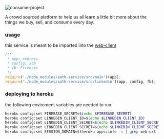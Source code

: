 ![consumerproject](http://i.imgur.com/iLlaWxJ.png)

A crowd sourced platform to help us all learn a little bit more about the
things we buy, sell, and consume every day.

### usage

this service is meant to be imported into the
[web-client](https://github.com/consumr-project/web-client)

```js
/**
 * app: express
 * config: acm
 * fb: Firebase
 */
require('./node_modules/auth-service/src/main')(app);
require('./node_modules/auth-service/src/linkedin')(app, config, fb);
```

### deploying to heroku

the following enviroment variables are needed to run:

```bash
heroku config:set FIREBASE_SECRET=$(echo $FIREBASE_SECRET)
heroku config:set LINKEDIN_CLIENT_ID=$(echo $LINKEDIN_CLIENT_ID)
heroku config:set LINKEDIN_CLIENT_SECRET=$(echo $LINKEDIN_CLIENT_SECRET)
heroku config:set LINKEDIN_CLIENT_SECRET=$(echo $LINKEDIN_CLIENT_SECRET)
heroku config:set SESSION_DOMAIN=$(heroku apps:info -s | grep web-url | sed 's/web-url=//')
```
